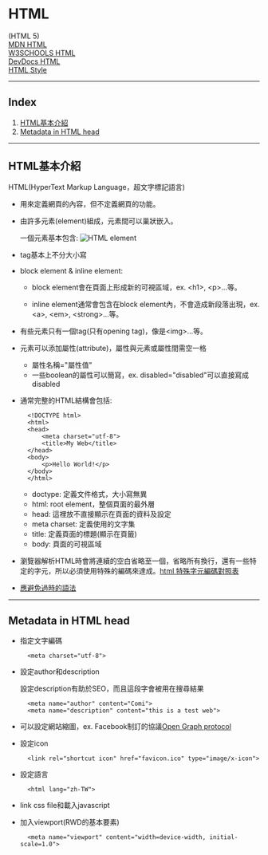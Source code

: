 # **HTML**

(HTML 5)        
[MDN HTML](https://developer.mozilla.org/zh-TW/docs/Web/HTML)       
[W3SCHOOLS HTML](https://www.w3schools.com/html/)       
[DevDocs HTML](http://devdocs.io/html/)     
[HTML Style](https://www.w3schools.com/html/html5_syntax.asp)

---
## **Index**

1. [HTML基本介紹](#HTML基本介紹)
2. [Metadata in HTML head](#Metadata&nbsp;in&nbsp;HTML&nbsp;head)


---

## HTML基本介紹

HTML(HyperText Markup Language，超文字標記語言)     

* 用來定義網頁的內容，但不定義網頁的功能。

* 由許多元素(element)組成，元素間可以巢狀嵌入。

    一個元素基本包含:
    ![HTML element](https://mdn.mozillademos.org/files/9347/grumpy-cat-small.png)

* tag基本上不分大小寫

* block element & inline element:

    - block element會在頁面上形成新的可視區域，ex. \<h1>, \<p>...等。

    - inline element通常會包含在block element內，不會造成新段落出現，ex. \<a>, \<em>, \<strong>...等。

* 有些元素只有一個tag(只有opening tag)，像是\<img>...等。

* 元素可以添加屬性(attribute)，屬性與元素或屬性間需空一格

    - 屬性名稱="屬性值"
    - 一些boolean的屬性可以簡寫，ex. disabled="disabled"可以直接寫成disabled

* 通常完整的HTML結構會包括:

        <!DOCTYPE html>
        <html>
        <head>
            <meta charset="utf-8">
            <title>My Web</title>
        </head>
        <body>
            <p>Hello World!</p>
        </body>
        </html>

    - doctype: 定義文件格式，大小寫無異
    - html: root element，整個頁面的最外層
    - head: 這裡放不直接顯示在頁面的資料及設定
    - meta charset: 定義使用的文字集
    - title: 定義頁面的標題(顯示在頁籤)
    - body: 頁面的可視區域

* 瀏覽器解析HTML時會將連續的空白省略至一個，省略所有換行，還有一些特定的字元，所以必須使用特殊的編碼來達成。[html 特殊字元編碼對照表](http://wywu.pixnet.net/blog/post/26889798-%5B%E9%9B%BB%E8%85%A6%5D-%E7%89%B9%E6%AE%8A%E5%AD%97%E5%85%83-html-%E7%B7%A8%E7%A2%BC%E5%B0%8D%E7%85%A7%E8%A1%A8)

* [應避免過時的語法](https://developer.mozilla.org/zh-TW/docs/Web_%E9%96%8B%E7%99%BC/Historical_artifacts_to_avoid)

---
## Metadata&nbsp;in&nbsp;HTML&nbsp;head

* 指定文字編碼

        <meta charset="utf-8">

* 設定author和description

    設定description有助於SEO，而且這段字會被用在搜尋結果

        <meta name="author" content="Comi">
        <meta name="description" content="this is a test web">

* 可以設定網站縮圖，ex. Facebook制訂的協議[Open Graph protocol](http://ogp.me/)

* 設定icon

        <link rel="shortcut icon" href="favicon.ico" type="image/x-icon">

* 設定語言

        <html lang="zh-TW">

* link css file和載入javascript

* 加入viewport(RWD的基本要素)

        <meta name="viewport" content="width=device-width, initial-scale=1.0">